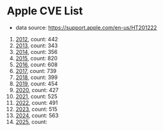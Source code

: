 # Apple CVE List
* data source: https://support.apple.com/en-us/HT201222

1. [2012](2012.json), count: 442
2. [2013](2013.json), count: 343
3. [2014](2014.json), count: 356
4. [2015](2015.json), count: 820
5. [2016](2016.json), count: 608
6. [2017](2017.json), count: 739
7. [2018](2018.json), count: 399
8. [2019](2019.json), count: 454
9. [2020](./2020/), count: 427
10. [2021](./2021/), count: 525
11. [2022](./2022/), count: 491
12. [2023](./2023/), count: 515
13. [2024](./2024/), count: 563
14. [2025](./2025/), count: 